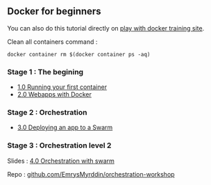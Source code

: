 ## Docker for beginners

You can also do this tutorial directly on [play with docker training site](http://training.play-with-docker.com/dev-stage1/).

Clean all containers command :
```
docker container rm $(docker container ps -aq)
```

### Stage 1 : The begining

* [1.0 Running your first container](chapters/alpine.md)
* [2.0 Webapps with Docker](chapters/webapps.md)

### Stage 2 : Orchestration

* [3.0 Deploying an app to a Swarm](chapters/votingapp.md)

### Stage 3 : Orchestration level 2

Slides :  [4.0 Orchestration with swarm](https://emrysmyrddin.github.io/orchestration-workshop/#1)

Repo : [github.com/EmrysMyrddin/orchestration-workshop](https://github.com/EmrysMyrddin/orchestration-workshop)